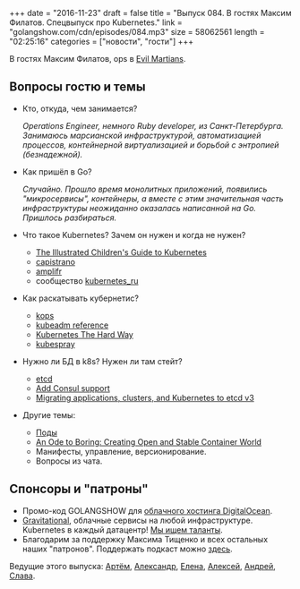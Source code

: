 +++
date = "2016-11-23"
draft = false
title = "Выпуск 084. В гостях Максим Филатов. Спецвыпуск про Kubernetes."
link = "golangshow.com/cdn/episodes/084.mp3"
size = 58062561
length = "02:25:16"
categories = ["новости", "гости"]
+++

В гостях Максим Филатов, ops в [Evil Martians](http://evl.ms).

## Вопросы гостю и темы

- Кто, откуда, чем занимается?

    *Operations Engineer, немного Ruby developer, из Санкт-Петербурга.
    Занимаюсь марсианской инфраструктурой, автоматизацией процессов, контейнерной виртуализацией и борьбой с энтропией (безнадежной).*

- Как пришёл в Go?

    *Случайно. Прошло время монолитных приложений, появились "микросервисы", контейнеры, а вместе с этим значительная часть инфраструктуры неожиданно оказалась написанной на Go.
     Пришлось разбираться.*

- Что такое Kubernetes? Зачем он нужен и когда не нужен?
  - [The Illustrated Children's Guide to Kubernetes](https://www.youtube.com/watch?v=4ht22ReBjno)
  - [capistrano](http://capistranorb.com/)
  - [amplifr](https://amplifr.com/)
  - сообщество [kubernetes_ru](https://telegram.me/kubernetes_ru)
- Как раскатывать кубернетис?
  - [kops](https://github.com/kubernetes/kops)
  - [kubeadm reference](http://kubernetes.io/docs/admin/kubeadm/)
  - [Kubernetes The Hard Way](https://github.com/kelseyhightower/kubernetes-the-hard-way/tree/master/docs)
  - [kubespray](https://github.com/kubespray)
- Нужно ли БД в k8s? Нужен ли там стейт?
  - [etcd](https://coreos.com/etcd/)
  - [Add Consul support](https://github.com/kubernetes/kubernetes/pull/31622)
  - [Migrating applications, clusters, and Kubernetes to etcd v3](https://coreos.com/blog/migrating-applications-etcd-v3.html)
- Другие темы:
  - [Поды](http://kubernetes.io/docs/user-guide/pods/)
  - [An Ode to Boring: Creating Open and Stable Container World](https://medium.com/@bob_48171/an-ode-to-boring-creating-open-and-stable-container-world-4a7a39971443)
  - Манифесты, управление, версионирование.
  - Вопросы из чата.

## Спонсоры и "патроны"

- Промо-код GOLANGSHOW для [облачного хостинга DigitalOcean](https://www.digitalocean.com/?utm_campaign=golangshow&utm_medium=podcast&refcode=63eedb038a3e).
- [Gravitational](http://gravitational.com), облачные сервисы на любой инфраструктуре. Kubernetes в каждый датацентр! [Мы ищем таланты](https://github.com/gravitational/careers).
- Благодарим за поддержку Максима Тищенко и всех остальных наших "патронов". Поддержать подкаст можно [здесь](https://www.patreon.com/golangshow).

Ведущие этого выпуска: [Артём](https://twitter.com/miolini), [Александр](https://twitter.com/LK4D4math), [Елена](https://twitter.com/webdeva),
[Алексей](https://twitter.com/paaleksey), [Андрей](https://twitter.com/dadabird), [Слава](https://twitter.com/m0sth8).
